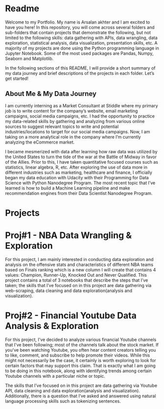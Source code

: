 # Readme
Welcome to my Portfolio. My name is Arsalan akhter and I am excited to have you here!
In this repository, you will come across several folders and sub-folders that contain projects that demonstrate the following, but not limited to the following skills: data gathering with APIs, data wrangling, data exploration, statistical analysis, data visualization, presentation skills, etc. A majority of my projects are done using the Python programming language in Jupyter Notebook. Some of the most used packages are Pandas, Numpy, Seaborn and Matplotlib.

In the following sections of this README, I will provide a short summary of my data journey and brief descriptions of the projects in each folder. Let’s get started!

## About Me & My Data Journey
I am currently interning as a Market Consultant at Stiddle where my primary job is to write content for the company’s website, email marketing campaigns, social media campaigns, etc. I had the opportunity to practice my data-related skills by gathering and analyzing from various online sources to suggest relevant topics to write and potential industries/locations to target for our social media campaigns. Now, I am taking on a more analytical role in the company where I’m currently analyzing the eCommerce market.

 I became mesmerized with data after learning how raw data was utilized by the United States to turn the tide of the war at the Battle of Midway in favor of the Allies. Prior to this, I have taken quantitative focused courses such as statistics, linear algebra, R, etc. After exploring the use of data more in different industries such as marketing, healthcare and finance, I officially began my data education with Udacity with their Programming for Data Science with Python Nanodegree Program. The most recent topic that I’ve learned is how to build a Machine Learning pipeline and make recommendation engines from their Data Scientist Nanodegree Program.

# Projects
# Proj#1 - NBA Data Wrangling & Exploration
For this project, I am mainly interested in conducting data exploration and analysis on the offensive stats and characteristics of different NBA teams based on Finals ranking which is a new column I will create that contains 4 values: Champion, Runner-Up, Knocked Out and Never Qualified. This project contains a total of 3 notebooks that describe the steps that I’ve taken; the skills that I’ve focused on in this project are data gathering via web-scraping, data cleaning and data exploration(analysis and visualization).

# Proj#2 - Financial Youtube Data Analysis & Exploration
For this project, I've decided to analyze various financial Youtube channels that I've been following; most of the channels talk about the stock market. If you've been watching Youtube, you often hear content creators telling you to like, comment, and subscribe to help promote their videos. While this might not necessarily be the case, it certainly is worth exploring to look for certain factors that may support this claim. That is exactly what I am going to be doing in this notebook, along with identifying trends among certain Youtube channels with a particular niche or topic.

The skills that I’ve focused on in this project are data gathering via Youtube API, data cleaning and data exploration(analysis and visualization). Additionally, there is a question that I’ve asked and answered using natural language processing skills such as tokenizing sentences.

 
